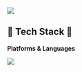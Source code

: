<img src="https://capsule-render.vercel.app/api?type=waving&color=auto&height=200&section=header&text=Strong-AI&fontSize=90" />

## 🔨 Tech Stack 🔨
**Platforms & Languages**

<img src="https://img.shields.io/badge/Python-111111?style=flat&logo=Python&logoColor=white"/>



